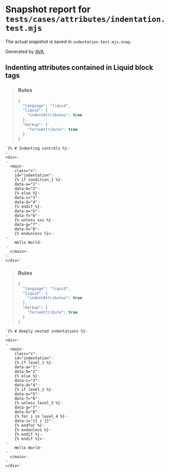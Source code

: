 # Snapshot report for `tests/cases/attributes/indentation.test.mjs`

The actual snapshot is saved in `indentation.test.mjs.snap`.

Generated by [AVA](https://avajs.dev).

## Indenting attributes contained in Liquid block tags

> <h3>Rules</h3>
> 
> ```js
> {
>   "language": "liquid",
>   "liquid": {
>     "indentAttributes": true
>   },
>   "markup": {
>     "forceAttribute": true
>   }
> }
> ```

    `{% # Indenting controls %}␊
    ␊
    <div>␊
    ␊
      <main␊
        class="x"␊
        id="indentation"␊
        {% if condition_1 %}␊
        data-a="1"␊
        data-b="2"␊
        {% else %}␊
        data-c="3"␊
        data-d="4"␊
        {% endif %}␊
        data-e="5"␊
        data-f="6"␊
        {% unless xxx %}␊
        data-g="7"␊
        data-h="8"␊
        {% endunless %}>␊
    ␊
        Hello World␊
    ␊
      </main>␊
    ␊
    </div>`

> <h3>Rules</h3>
> 
> ```js
> {
>   "language": "liquid",
>   "liquid": {
>     "indentAttributes": true
>   },
>   "markup": {
>     "forceAttribute": true
>   }
> }
> ```

    `{% # Deeply nested indentations %}␊
    ␊
    <div>␊
    ␊
      <main␊
        class="x"␊
        id="indentation"␊
        {% if level_1 %}␊
        data-a="1"␊
        data-b="2"␊
        {% else %}␊
        data-c="3"␊
        data-d="4"␊
        {% if level_2 %}␊
        data-e="5"␊
        data-f="6"␊
        {% unless level_3 %}␊
        data-g="7"␊
        data-h="8"␊
        {% for i in level_4 %}␊
        data-i="{{ i }}"␊
        {% endfor %}␊
        {% endunless %}␊
        {% endif %}␊
        {% endif %}>␊
    ␊
        Hello World␊
    ␊
      </main>␊
    ␊
    </div>`
